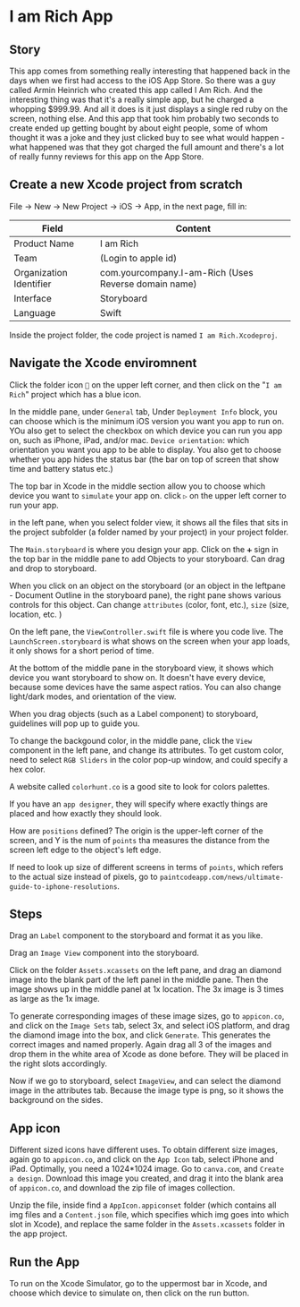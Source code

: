 # I am Rich App
## Story
This app comes from something really interesting that happened back in the days when we first had access to the iOS App Store. So there was a guy called Armin Heinrich who created this app called I Am Rich. And the interesting thing was that it's a really simple app, but he charged a whopping $999.99. And all it does is it just displays a single red ruby on the screen, nothing else. And this app that took him probably two seconds to create ended up getting bought by about eight people, some of whom thought it was a joke and they just clicked buy to see what would happen - what happened was that they got charged the full amount and there's a lot of really funny reviews for this app on the App Store.

## Create a new Xcode project from scratch
File -> New -> New Project -> iOS -> App, in the next page, fill in:

| Field | Content |
| ----------- | ----------- |
| Product Name | I am Rich |
| Team | (Login to apple id) |
| Organization Identifier | com.yourcompany.I-am-Rich (Uses Reverse domain name)|
| Interface | Storyboard |
| Language | Swift |

Inside the project folder, the code project is named `I am Rich.Xcodeproj`.


## Navigate the Xcode enviromnent
Click the folder icon `📁` on the upper left corner, and then click on the "`I am Rich`" project which has a blue icon. 

In the middle pane, under `General` tab, Under `Deployment Info` block, you can choose which is the minimum iOS version you want you app to run on. YOu also get to select the checkbox on which device you can run you app on, such as iPhone, iPad, and/or mac. `Device orientation`: which orientation you want you app to be able to display. You also get to choose whether you app hides the status bar (the bar on top of screen that show time and battery status etc.)

The top bar in Xcode in the middle section allow you to choose which device you want to `simulate` your app on. click `▷` on the upper left corner to run your app. 

in the left pane, when you select folder view, it shows all the files that sits in the project subfolder (a folder named by your project) in your project folder. 

The `Main.storyboard` is where you design your app. Click on the `➕` sign in the top bar in the middle pane to add Objects to your storyboard. Can drag and drop to storyboard. 

When you click on an object on the storyboard (or an object in the leftpane - Document Outline in the storyboard pane), the right pane shows various controls for this object. Can change `attributes` (color, font, etc.), `size` (size, location, etc. )

On the left pane, the `ViewController.swift` file is where you code live. The `LaunchScreen.storyboard` is what shows on the screen when your app loads, it only shows for a short period of time. 

At the bottom of the middle pane in the storyboard view, it shows which device you want storyboard to show on. It doesn't have every device, because some devices have the same aspect ratios. You can also change light/dark modes, and orientation of the view. 

When you drag objects (such as a Label component) to storyboard, guidelines will pop up to guide you. 

To change the backgound color, in the middle pane, click the `View` component in the left pane, and change its attributes. To get custom color, need to select `RGB Sliders` in the color pop-up window, and could specify a hex color. 

A website called `colorhunt.co` is a good site to look for colors palettes.

If you have an `app designer`, they will specify where exactly things are placed and how exactly they should look. 

How are `positions` defined? The origin is the upper-left corner of the screen, and Y is the num of `points` tha measures the distance from the screen left edge to the object's left edge. 

If need to look up size of different screens in terms of `points`, which refers to the actual size instead of pixels, go to `paintcodeapp.com/news/ultimate-guide-to-iphone-resolutions`. 

## Steps
Drag an `Label` component to the storyboard and format it as you like. 

Drag an `Image View` component into the storyboard. 

Click on the folder `Assets.xcassets` on the left pane, and drag an diamond image into the blank part of the left panel in the middle pane. Then the image shows up in the middle panel at 1x location. The 3x image is 3 times as large as the 1x image. 

To generate corresponding images of these image sizes, go to `appicon.co`, and click on the `Image Sets` tab, select 3x, and select iOS platform, and drag the diamond image into the box, and click `Generate`. This generates the correct images and named properly. Again drag all 3 of the images and drop them in the white area of Xcode as done before. They will be placed in the right slots accordingly. 

Now if we go to storyboard, select `ImageView`, and can select the diamond image in the attributes tab. Because the image type is png, so it shows the background on the sides. 
 
## App icon
Different sized icons have different uses. To obtain different size images, again go to `appicon.co`, and click on the `App Icon` tab, select iPhone and iPad. Optimally, you need a 1024*1024 image. Go to `canva.com`, and `Create a design`. Download this image you created, and drag it into the blank area of `appicon.co`, and download the zip file of images collection. 

Unzip the file, inside find a `AppIcon.appiconset` folder (which contains all img files and a `Content.json` file, which specifies which img goes into which slot in Xcode), and replace the same folder in the `Assets.xcassets` folder in the app project.

## Run the App
To run on the Xcode Simulator, go to the uppermost bar in Xcode, and choose which device to simulate on, then click on the run button. 




